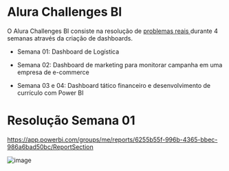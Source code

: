 # Alura Challenges BI

O Alura Challenges BI consiste na resolução de <a href="https://www.alura.com.br/challenges/bi/semana-01-logistica" target="_blank"> problemas reais </a> durante 4 semanas através da criação de dashboards.

- Semana 01: Dashboard de Logística

- Semana 02: Dashboard de marketing para monitorar campanha em uma empresa de e-commerce

- Semana 03 e 04: Dashboard tático financeiro e desenvolvimento de currículo com Power BI

# Resolução Semana 01 

https://app.powerbi.com/groups/me/reports/6255b55f-996b-4365-bbec-986a6bad50bc/ReportSection

![image](https://user-images.githubusercontent.com/59601621/133002180-d271e795-ebcf-46dd-bae1-b5d6090d4bd0.png)
